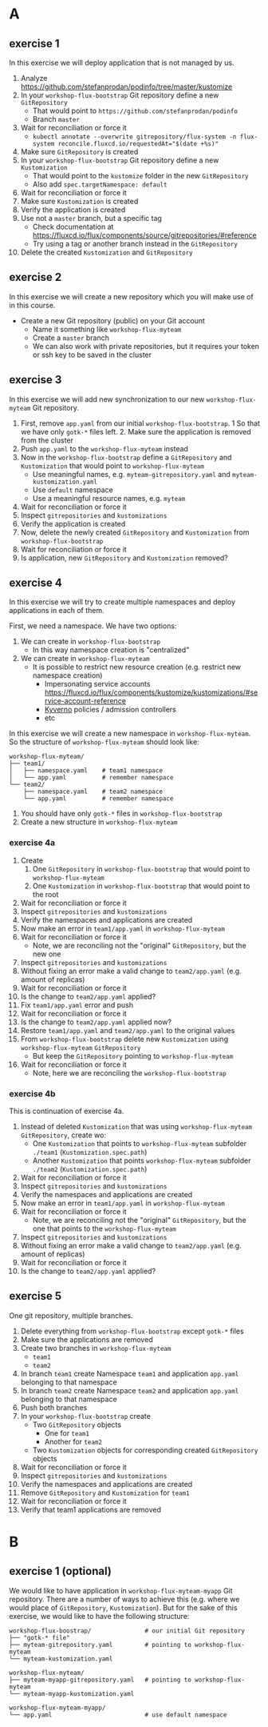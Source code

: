 # A

## exercise 1
In this exercise we will deploy application that is not managed by us.

1. Analyze https://github.com/stefanprodan/podinfo/tree/master/kustomize
2. In your `workshop-flux-bootstrap` Git repository define a new `GitRepository`
   * That would point to `https://github.com/stefanprodan/podinfo`
   * Branch `master`
3. Wait for reconciliation or force it
   * `kubectl annotate --overwrite gitrepository/flux-system -n flux-system reconcile.fluxcd.io/requestedAt="$(date +%s)"`
4. Make sure `GitRepository` is created
5. In your `workshop-flux-bootstrap` Git repository define a new `Kustomization`
   * That would point to the `kustomize` folder in the new `GitRepository`
   * Also add `spec.targetNamespace: default`
6. Wait for reconciliation or force it
7. Make sure `Kustomization` is created
8. Verify the application is created
9. Use not a `master` branch, but a specific tag
   * Check documentation at https://fluxcd.io/flux/components/source/gitrepositories/#reference
   * Try using a tag or another branch instead in the `GitRepository`
10. Delete the created `Kustomization` and `GitRepository`


## exercise 2
In this exercise we will create a new repository which you will make use of in this course.

* Create a new Git repository (public) on your Git account
  * Name it something like `workshop-flux-myteam`
  * Create a `master` branch
  * We can also work with private repositories, but it requires your token or ssh key to be saved in the cluster


## exercise 3
In this exercise we will add new synchronization to our new `workshop-flux-myteam` Git repository.

1. First, remove `app.yaml` from our initial `workshop-flux-bootstrap`.
   1 So that we have only `gotk-*` files left.
   2. Make sure the application is removed from the cluster
2. Push `app.yaml` to the `workshop-flux-myteam` instead
3. Now in the `workshop-flux-bootstrap` define a `GitRepository` and `Kustomization` that would point to `workshop-flux-myteam`
   * Use meaningful names, e.g. `myteam-gitrepository.yaml` and `myteam-kustomization.yaml`
   * Use `default` namespace
   * Use a meaningful resource names, e.g. `myteam`
4. Wait for reconciliation or force it
5. Inspect `gitrepositories` and `kustomizations`
6. Verify the application is created
7. Now, delete the newly created `GitRepository` and `Kustomization` from `workshop-flux-bootstrap`
8. Wait for reconciliation or force it
9. Is application, new `GitRepository` and `Kustomization` removed?


## exercise 4
In this exercise we will try to create multiple namespaces and deploy applications in each of them.

First, we need a namespace. We have two options:
1. We can create in `workshop-flux-bootstrap`
   * In this way namespace creation is "centralized"
2. We can create in `workshop-flux-myteam`
   * It is possible to restrict new resource creation (e.g. restrict new namespace creation)
     * Impersonating service accounts https://fluxcd.io/flux/components/kustomize/kustomizations/#service-account-reference
     * [Kyverno](https://kyverno.io/) policies / admission controllers
     * etc

In this exercise we will create a new namespace in `workshop-flux-myteam`.
So the structure of `workshop-flux-myteam` should look like:

```
workshop-flux-myteam/
├── team1/
│   ├── namespace.yaml    # team1 namespace
│   └── app.yaml          # remember namespace
└── team2/
    ├── namespace.yaml    # team2 namespace
    └── app.yaml          # remember namespace
```

1. You should have only `gotk-*` files in `workshop-flux-bootstrap`
2. Create a new structure in `workshop-flux-myteam`

### exercise 4a
1. Create
   1. One `GitRepository` in `workshop-flux-bootstrap` that would point to `workshop-flux-myteam`
   2. One `Kustomization` in `workshop-flux-bootstrap` that would point to the root
2. Wait for reconciliation or force it
3. Inspect `gitrepositories` and `kustomizations`
4. Verify the namespaces and applications are created
5. Now make an error in `team1/app.yaml` in `workshop-flux-myteam`
6. Wait for reconciliation or force it
   * Note, we are reconciling not the "original" `GitRepository`, but the new one
7. Inspect `gitrepositories` and `kustomizations`
8. Without fixing an error make a valid change to `team2/app.yaml` (e.g. amount of replicas)
9. Wait for reconciliation or force it
10. Is the change to `team2/app.yaml` applied?
11. Fix `team1/app.yaml` error and push
12. Wait for reconciliation or force it
13. Is the change to `team2/app.yaml` applied now?
14. Restore `team1/app.yaml`  and `team2/app.yaml` to the original values
15. From `workshop-flux-bootstrap` delete new `Kustomization` using `workshop-flux-myteam` `GitRepository`
    * But keep the `GitRepository` pointing to `workshop-flux-myteam`
16. Wait for reconciliation or force it
    * Note, here we are reconciling the `workshop-flux-bootstrap`

### exercise 4b
This is continuation of exercise 4a.

1. Instead of deleted `Kustomization` that was using `workshop-flux-myteam` `GitRepository`, create wo:
   * One `Kustomization` that points to `workshop-flux-myteam` subfolder `./team1` (`Kustomization.spec.path`)
   * Another `Kustomization` that points `workshop-flux-myteam` subfolder `./team2` (`Kustomization.spec.path`)
2. Wait for reconciliation or force it
3. Inspect `gitrepositories` and `kustomizations`
4. Verify the namespaces and applications are created
5. Now make an error in `team1/app.yaml` in `workshop-flux-myteam`
6. Wait for reconciliation or force it
   * Note, we are reconciling not the "original" `GitRepository`, but the one that points to the `workshop-flux-myteam`
7. Inspect `gitrepositories` and `kustomizations`
8. Without fixing an error make a valid change to `team2/app.yaml` (e.g. amount of replicas)
9. Wait for reconciliation or force it
10. Is the change to `team2/app.yaml` applied?


## exercise 5
One git repository, multiple branches.

1. Delete everything from `workshop-flux-bootstrap` except `gotk-*` files
2. Make sure the applications are removed
3. Create two branches in `workshop-flux-myteam`
   * `team1`
   * `team2`
4. In branch `team1` create Namespace `team1` and application `app.yaml` belonging to that namespace
5. In branch `team2` create Namespace `team2` and application `app.yaml` belonging to that namespace
6. Push both branches
7. In your `workshop-flux-bootstrap` create
   * Two `GitRepository` objects
      * One for `team1`
      * Another for `team2`
   * Two `Kustomization` objects for corresponding created `GitRepository` objects
8. Wait for reconciliation or force it
9. Inspect `gitrepositories` and `kustomizations`
10. Verify the namespaces and applications are created
11. Remove `GitRepository` and `Kustomization` for `team1`
12. Wait for reconciliation or force it
13. Verify that team1 applications are removed


# B

## exercise 1 (optional)

We would like to have application in `workshop-flux-myteam-myapp` Git repository.
There are a number of ways to achieve this (e.g. where we would place of `GitRepository`, `Kustomization`).
But for the sake of this exercise, we would like to have the following structure:

```
workshop-flux-boostrap/               # our initial Git repository
├── "gotk-* file"
├── myteam-gitrepository.yaml         # pointing to workshop-flux-myteam
└── myteam-kustomization.yaml

workshop-flux-myteam/
├── myteam-myapp-gitrepository.yaml   # pointing to workshop-flux-myteam
└── myteam-myapp-kustomization.yaml

workshop-flux-myteam-myapp/
└── app.yaml                          # use default namespace
```

